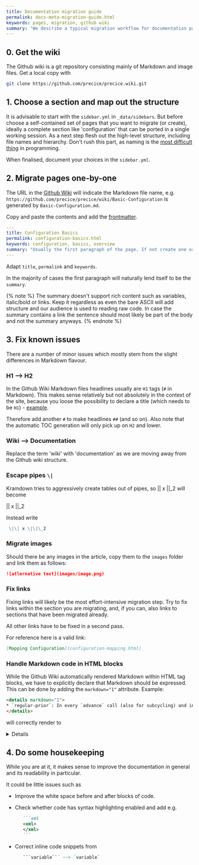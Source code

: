 ```yaml
---
title: Documentation migration guide
permalink: docs-meta-migration-guide.html
keywords: pages, migration, github wiki
summary: "We describe a typical migration workflow for documentation pages from the (old) preCICE Github Wiki to the current jekyll-based system."
---
```


## 0. Get the wiki

The Github wiki is a git repository consisting mainly of Markdown and image files. Get a local copy with

```bash
git clone https://github.com/precice/precice.wiki.git
```

## 1. Choose a section and map out the structure

It is advisable to start with the `sidebar.yml` in `_data/sidebars`. But before choose a self-contained set of pages that you want to migrate (or create), ideally a complete section like 'configuration' that can be ported in a single working session. As a next step flesh out the high-level structure, including file names and hierarchy. Don't rush this part, as naming is the [most difficult thing](https://www.martinfowler.com/bliki/TwoHardThings.html) in programming.

When finalised, document your choices in the `sidebar.yml`.

## 2. Migrate pages one-by-one

The URL in the [Github Wiki](https://github.com/precice/precice/wiki/) will indicate the Markdown file name, e.g. `https://github.com/precice/precice/wiki/Basic-Configuration` is generated by `Basic-Configuration.md`.

Copy and paste the contents and add the [frontmatter](docs.html#minimal-viable-frontmatter).

```yaml
---
title: Configuration Basics
permalink: configuration-basics.html
keywords: configuration, basics, overview
summary: "Usually the first paragraph of the page. If not create one or simple leave the field blank"
---
```

Adapt `title`, `permalink` and `keywords`.

In the majority of cases the first paragraph will naturally lend itself to be the `summary`.

{% note %}
The summary doesn't support rich content such as variables, italic/bold or links. Keep it regardless as even the bare ASCII will add structure and our audience is used to reading raw code. In case the summary contains a link the sentence should most likely be part of the body and not the summary anyways.
{% endnote %}

## 3. Fix known issues

There are a number of minor issues which mostly stem from the slight differences in Markdown flavour.

### H1 --> H2

In the Github Wiki Markdown files headlines usually are `H1` tags (`#` in Markdown). This makes sense relatively but not absolutely in the context of the site, because you loose the possibility to declare a title (which needs to be `H1`) - [example](configuration-xml-reference).

Therefore add another `#` to make headlines `##` (and so on). Also note that the automatic TOC generation will only pick up on `H2` and lower.

### Wiki --> Documentation

Replace the term 'wiki' with 'documentation' as we are moving away from the Github wiki structure.

### Escape pipes `\|`

Kramdown tries to aggressively create tables out of pipes, so \|\| x \|\|\_2 will become

 || x ||\_2

Instead write

```md
 \|\| x \|\|\_2
```

### Migrate images

Should there be any images in the article, copy them to the `images` folder and link them as follows:

```md
![atlernative text](images/image.png)
```

### Fix links

Fixing links will likely be the most effort-intensive migration step. Try to fix links within the section you are migrating, and, if you can, also links to sections that have been migrated already.

All other links have to be fixed in a second pass.

For reference here is a valid link:

```md
[Mapping Configuration](configuration-mapping.html)
```

### Handle Markdown code in HTML blocks

While the Github Wiki automatically rendered Markdown within HTML tag blocks, we have to explicitly declare that Markdown should be expressed. This can be done by adding the `markdown="1"` attribute. Example:

```html
<details markdown="1">
* `regular-prior`: In every `advance` call (also for subcycling) and in ...
</details>
```

will correctly render to
<details markdown="1">
* `regular-prior`: In every `advance` call (also for subcycling) and in ...
</details>

## 4. Do some housekeeping

While you are at it, it makes sense to improve the documentation in general and its readability in particular.

It could be little issues such as

* Improve the white space before and after blocks of code.
* Check whether code has syntax highlighting enabled and add e.g.

   ````md
      ```xml
      <xml>
      </xml>
      ```
   ````

* Correct inline code snippets from

  ```md
     ```variable``` --> `variable`
  ```
